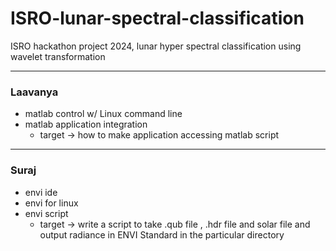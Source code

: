 # ISRO-lunar-spectral-classification
ISRO hackathon project 2024, lunar hyper spectral classification using wavelet transformation

---

### Laavanya 
- matlab control w/ Linux command line
- matlab application integration 
	- target -> how to make application accessing matlab script

---

### Suraj
- envi ide 
- envi for linux
- envi script 
	- target -> write a script to take .qub file , .hdr file and solar file and output radiance in ENVI Standard in the particular directory
